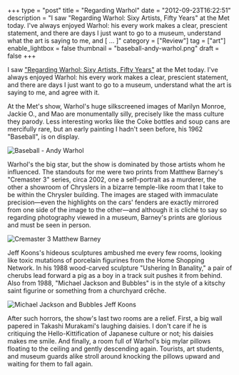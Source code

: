 +++
type = "post"
title = "Regarding Warhol"
date = "2012-09-23T16:22:51"
description = "I saw \"Regarding Warhol: Sixy Artists, Fifty Years\" at the Met today. I've always enjoyed Warhol: his every work makes a clear, prescient statement, and there are days I just want to go to a museum, understand what the art is saying to me, and [ ... ]"
category = ["Review"]
tag = ["art"]
enable_lightbox = false
thumbnail = "baseball-andy-warhol.png"
draft = false
+++

<p>I saw <a href="http://www.metmuseum.org/exhibitions/listings/2012/regarding-warhol">"Regarding Warhol: Sixy Artists, Fifty Years"</a> at the Met today. I've always enjoyed Warhol: his every work makes a clear, prescient statement, and there are days I just want to go to a museum, understand what the art is saying to me, and agree with it.</p>
<p>At the Met's show, Warhol's huge silkscreened images of Marilyn Monroe, Jackie O., and Mao are monumentally silly, precisely like the mass culture they parody. Less interesting works like the Coke bottles and soup cans are mercifully rare, but an early painting I hadn't seen before, his 1962 "Baseball", is on display.</p>
<p><img style="display:block; margin-left:auto; margin-right:auto;" src="baseball-andy-warhol.png" alt="Baseball - Andy Warhol" title="baseball-andy-warhol.png" border="0"   /></p>
<p>Warhol's the big star, but the show is dominated by those artists whom he influenced. The standouts for me were two prints from Matthew Barney's "Cremaster 3" series, circa 2002, one a self-portrait as a murderer, the other a showroom of Chryslers in a bizarre temple-like room that I take to be within the Chrysler building. The images are staged with immaculate precision&mdash;even the highlights on the cars' fenders are exactly mirrored from one side of the image to the other&mdash;and although it is cliché to say so regarding photography viewed in a museum, Barney's prints are glorious and must be seen in person.</p>
<p><img style="display:block; margin-left:auto; margin-right:auto;" src="cremaster-3-cars.jpg" alt="Cremaster 3 Matthew Barney" title="cremaster-3-cars.jpg" border="0"   /></p>
<p>Jeff Koons's hideous sculptures ambushed me every few rooms, looking like toxic mutations of porcelain figurines from the Home Shopping Network. In his 1988 wood-carved sculpture "Ushering In Banality," a pair of cherubs lead forward a pig as a boy in a track suit pushes it from behind. Also from 1988, "Michael Jackson and Bubbles" is in the style of a kitschy saint figurine or something from a churchyard crêche.</p>
<p><img style="display:block; margin-left:auto; margin-right:auto;" src="michael-jackson-bubbles.jpg" alt="Michael Jackson and Bubbles Jeff Koons" title="michael-jackson-bubbles.jpg" border="0"   /></p>
<p>After such horrors, the show's last two rooms are a relief. First, a big wall papered in Takashi Murakami's laughing daisies. I don't care if he is critiquing the Hello-Kittification of Japanese culture or not; his daisies makes me smile. And finally, a room full of Warhol's big mylar pillows floating to the ceiling and gently descending again. Tourists, art students, and museum guards alike stroll around knocking the pillows upward and waiting for them to fall again.</p>
